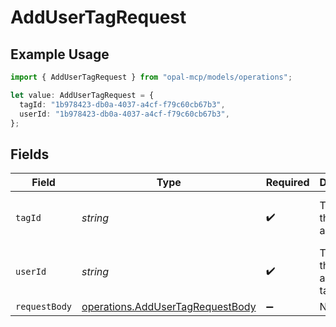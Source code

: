 # AddUserTagRequest

## Example Usage

```typescript
import { AddUserTagRequest } from "opal-mcp/models/operations";

let value: AddUserTagRequest = {
  tagId: "1b978423-db0a-4037-a4cf-f79c60cb67b3",
  userId: "1b978423-db0a-4037-a4cf-f79c60cb67b3",
};
```

## Fields

| Field                                                                                | Type                                                                                 | Required                                                                             | Description                                                                          | Example                                                                              |
| ------------------------------------------------------------------------------------ | ------------------------------------------------------------------------------------ | ------------------------------------------------------------------------------------ | ------------------------------------------------------------------------------------ | ------------------------------------------------------------------------------------ |
| `tagId`                                                                              | *string*                                                                             | :heavy_check_mark:                                                                   | The ID of the tag to apply.                                                          | 1b978423-db0a-4037-a4cf-f79c60cb67b3                                                 |
| `userId`                                                                             | *string*                                                                             | :heavy_check_mark:                                                                   | The ID of the user to apply the tag to.                                              | 1b978423-db0a-4037-a4cf-f79c60cb67b3                                                 |
| `requestBody`                                                                        | [operations.AddUserTagRequestBody](../../models/operations/addusertagrequestbody.md) | :heavy_minus_sign:                                                                   | N/A                                                                                  |                                                                                      |